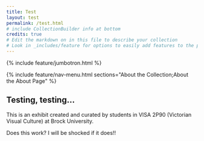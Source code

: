 ```yaml
---
title: Test
layout: test
permalink: /test.html
# include CollectionBuilder info at bottom
credits: true
# Edit the markdown on in this file to describe your collection
# Look in _includes/feature for options to easily add features to the page
---
```


{% include feature/jumbotron.html %}

{% include feature/nav-menu.html sections="About the Collection;About the About Page" %}

## Testing, testing...
This is an exhibit created and curated by students in VISA 2P90 (Victorian Visual Culture) at Brock University. 

Does this work? I will be shocked if it does!! 

